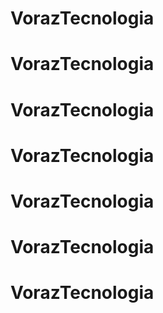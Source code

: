 # VorazTecnologia
# VorazTecnologia
# VorazTecnologia
# VorazTecnologia
# VorazTecnologia
# VorazTecnologia
# VorazTecnologia
